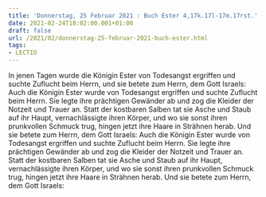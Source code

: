 ```yaml
---
title: 'Donnerstag, 25 Februar 2021 : Buch Ester 4,17k.17l-17m.17rst.'
date: 2021-02-24T18:02:00.001+01:00
draft: false
url: /2021/02/donnerstag-25-februar-2021-buch-ester.html
tags: 
- LECTIO
---
```


In jenen Tagen wurde die Königin Ester von Todesangst ergriffen und suchte Zuflucht beim Herrn, und sie betete zum Herrn, dem Gott Israels: Auch die Königin Ester wurde von Todesangst ergriffen und suchte Zuflucht beim Herrn. Sie legte ihre prächtigen Gewänder ab und zog die Kleider der Notzeit und Trauer an. Statt der kostbaren Salben tat sie Asche und Staub auf ihr Haupt, vernachlässigte ihren Körper, und wo sie sonst ihren prunkvollen Schmuck trug, hingen jetzt ihre Haare in Strähnen herab. Und sie betete zum Herrn, dem Gott Israels: Auch die Königin Ester wurde von Todesangst ergriffen und suchte Zuflucht beim Herrn. Sie legte ihre prächtigen Gewänder ab und zog die Kleider der Notzeit und Trauer an. Statt der kostbaren Salben tat sie Asche und Staub auf ihr Haupt, vernachlässigte ihren Körper, und wo sie sonst ihren prunkvollen Schmuck trug, hingen jetzt ihre Haare in Strähnen herab. Und sie betete zum Herrn, dem Gott Israels: